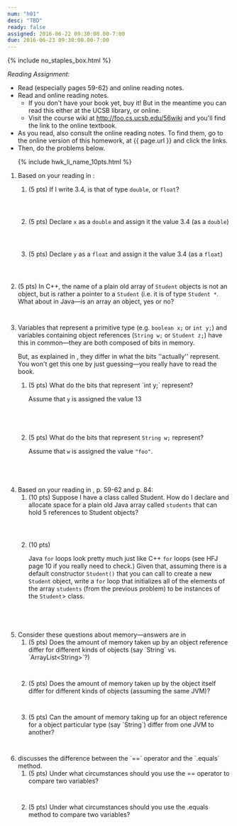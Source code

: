 ```yaml
---
num: "h01"
desc: "TBD"
ready: false
assigned: 2016-06-22 09:30:00.00-7:00
due: 2016-06-23 09:30:00.00-7:00
---
```


{% include no_staples_box.html %}

*Reading Assignment:* 

* Read <span data-hfj="3"></span> (especially pages 59-62) and online reading notes.
* Read <span data-hfj="4"></span> and online reading notes.
    * If you don't have your book yet, buy it!  But in the meantime you can read this either at the UCSB library, or online.
    * Visit the course wiki at http://foo.cs.ucsb.edu/56wiki and you'll find the link to the online textbook.   
* As you read, also consult the online reading notes.   To find them, go to the online version of this homework, at {{ page.url }} and click the links.
* Then, do the problems below.

<ol>

{% include hwk_li_name_10pts.html %}


<li> Based on your reading in <span data-hfj="3" ></span>:

<ol>

<li style="margin-bottom: 4em;">

(5 pts) If I write 3.4, is that of type `double`, or `float`?

</li>

<li style="margin-bottom: 4em;">

(5 pts) Declare `x` as a `double` and assign it the value 3.4 (as a `double`)

</li>

<li style="margin-bottom: 4em;">

(5 pts) Declare `y` as a `float` and assign it the value 3.4 (as a `float`)

</li>

</ol>

</li>


<li style="margin-bottom:3em;">

(5 pts) In C++, the name of a plain old array  of <code>Student</code> objects is not an object, but is rather a pointer to a <code>Student</code> (i.e. it is of type <code>Student *</code>.  What about in Java&mdash;is an array an object, yes or no?
<div class="pagebreak"></div>

</li>


<li>
Variables that represent a primitive type (e.g. <code>boolean x;</code> or <code>int y;</code>) and  variables containing  object references (<code>String w;</code> or <code>Student z;</code>) have this in common&mdash;they are both composed of bits in memory.

But, as explained in <span data-hfj="3" ></span>, they differ in what the bits ''actually'' represent.   You won't get this one by just guessing&mdash;you really have to read the book.

<ol>

<li style="margin-bottom:5em;"> 
(5 pts) What do the bits that represent `int y;` represent?

Assume that `y` is assigned the value 13

</li>

<li style="margin-bottom:5em;">

(5 pts) What do the bits that represent `String w;` represent?

Assume that `w` is assigned the value `"foo"`.

</li>
</ol>

</li>


<li> Based on your reading in <span data-hfj="3" ></span>, p. 59-62
  and <span data-hfj="4" ></span> p. 84:

 <ol>
  <li style="margin-bottom:4em;"> (10 pts) 
  Suppose I have a class called Student.   
  How do I declare and allocate space for a plain old Java array called <code>students</code> that can hold 5 references to Student objects?
  </li>

  <li style="margin-bottom:5em;"> (10 pts) 

 Java `for` loops look pretty much just like C++ `for` loops (see HFJ
 page 10 if you really need to check.)  Given that, assuming there is a
 default constructor `Student()` that you can call to create
 a new `Student` object, write a `for` loop that
 initializes all of the elements of the array `students`
 (from the previous problem) to be instances of the
 `Student`> class. 
  </li>

 </ol>
</li>


<li> Consider these questions about memory&mdash;answers are in <span data-hfj="3" ></span>

<ol>

<li style="margin-bottom:3em;" markdown="1"> 
(5 pts) Does the amount of memory taken up by 
an object reference differ for different kinds of objects (say `String` vs. `ArrayList&lt;String&gt;`?)
</li>

<li style="margin-bottom:3em;"> (5 pts) Does the amount of memory
taken up by the object itself differ for different kinds of objects
(assuming the same JVM)? 
</li>

<li style="margin-bottom:3em;" markdown="1"> (5 pts) Can the amount of memory
taking up for an object reference for a object particular type (say
`String`) differ from one JVM to another?
</li> 

</ol>

</li>

<li markdown="1"> <span data-hfj="4"></span> discusses the difference between the `==` operator and the `.equals` method.    

<ol>

<li style="margin-bottom:3em;">
(5 pts) Under what circumstances should you use the == operator to compare two variables? 
</li>

<li style="margin-bottom:3em;">
(5 pts) Under what circumstances should you use the .equals method to compare two variables? 
</li>

</ol>

</li>

</ol>
